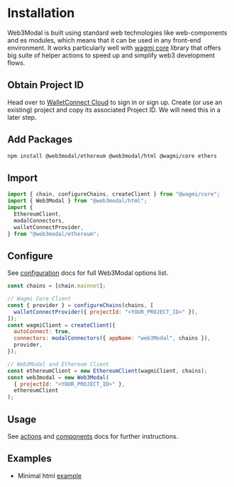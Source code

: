 # Installation

Web3Modal is built using standard web technologies like web-components and es modules, which means that it can be used in any front-end environment. It works particularly well with [wagmi core](https://wagmi.sh/) library that offers big suite of helper actions to speed up and simplify web3 development flows.

## Obtain Project ID

Head over to [WalletConnect Cloud](https://cloud.walletconnect.com/) to sign in or sign up. Create (or use an existing) project and copy its associated Project ID. We will need this in a later step.

## Add Packages

```bash npm2yarn
npm install @web3modal/ethereum @web3modal/html @wagmi/core ethers
```

## Import

```js
import { chain, configureChains, createClient } from "@wagmi/core";
import { Web3Modal } from "@web3modal/html";
import {
  EthereumClient,
  modalConnectors,
  walletConnectProvider,
} from "@web3modal/ethereum";
```

## Configure

See [configuration](../configuration.md) docs for full Web3Modal options list.

```js
const chains = [chain.mainnet];

// Wagmi Core Client
const { provider } = configureChains(chains, [
  walletConnectProvider({ projectId: "<YOUR_PROJECT_ID>" }),
]);
const wagmiClient = createClient({
  autoConnect: true,
  connectors: modalConnectors({ appName: "web3Modal", chains }),
  provider,
});

// Web3Modal and Ethereum Client
const ethereumClient = new EthereumClient(wagmiClient, chains);
const web3modal = new Web3Modal(
  { projectId: "<YOUR_PROJECT_ID>" },
  ethereumClient
);
```

## Usage

See [actions](./actions.md) and [components](components.md) docs for further instructions.

## Examples

- Minimal html [example](https://github.com/WalletConnect/web3modal/tree/V2/examples/html)
